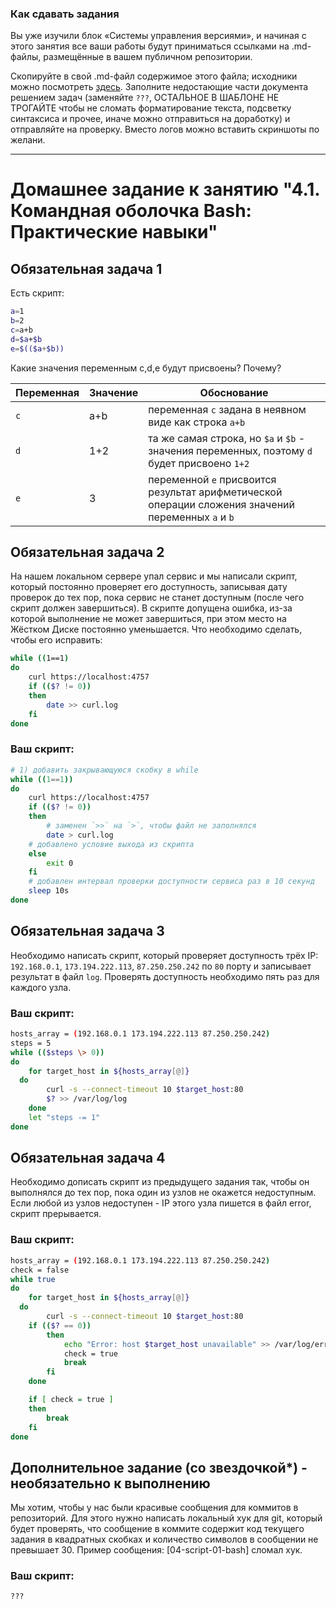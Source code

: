### Как сдавать задания

Вы уже изучили блок «Системы управления версиями», и начиная с этого занятия все ваши работы будут приниматься ссылками на .md-файлы, размещённые в вашем публичном репозитории.

Скопируйте в свой .md-файл содержимое этого файла; исходники можно посмотреть [здесь](https://raw.githubusercontent.com/netology-code/sysadm-homeworks/devsys10/04-script-01-bash/README.md). Заполните недостающие части документа решением задач (заменяйте `???`, ОСТАЛЬНОЕ В ШАБЛОНЕ НЕ ТРОГАЙТЕ чтобы не сломать форматирование текста, подсветку синтаксиса и прочее, иначе можно отправиться на доработку) и отправляйте на проверку. Вместо логов можно вставить скриншоты по желани.

---


# Домашнее задание к занятию "4.1. Командная оболочка Bash: Практические навыки"

## Обязательная задача 1

Есть скрипт:
```bash
a=1
b=2
c=a+b
d=$a+$b
e=$(($a+$b))
```

Какие значения переменным c,d,e будут присвоены? Почему?

| Переменная  | Значение | Обоснование |
| ------------- | ------------- | ------------- |
| `c`  | a+b  | переменная `c` задана в неявном виде как строка `a+b` |
| `d`  | 1+2  | та же самая строка, но `$a` и `$b` - значения переменных, поэтому `d` будет присвоено `1+2` |
| `e`  | 3  | переменной `e` присвоится результат арифметической операции сложения значений переменных `a` и `b`|


## Обязательная задача 2
На нашем локальном сервере упал сервис и мы написали скрипт, который постоянно проверяет его доступность, записывая дату проверок до тех пор, пока сервис не станет доступным (после чего скрипт должен завершиться). В скрипте допущена ошибка, из-за которой выполнение не может завершиться, при этом место на Жёстком Диске постоянно уменьшается. Что необходимо сделать, чтобы его исправить:
```bash
while ((1==1)
do
	curl https://localhost:4757
	if (($? != 0))
	then
		date >> curl.log
	fi
done
```

### Ваш скрипт:
```bash
# 1) добавить закрывающуюся скобку в while
while ((1==1))
do
	curl https://localhost:4757
	if (($? != 0))
	then
		# заменен `>>` на `>`, чтобы файл не заполнялся
		date > curl.log
	# добавлено условие выхода из скрипта
	else
		exit 0
	fi
	# добавлен интервал проверки доступности сервиса раз в 10 секунд
	sleep 10s
done
```

## Обязательная задача 3
Необходимо написать скрипт, который проверяет доступность трёх IP: `192.168.0.1`, `173.194.222.113`, `87.250.250.242` по `80` порту и записывает результат в файл `log`. Проверять доступность необходимо пять раз для каждого узла.

### Ваш скрипт:
```bash
hosts_array = (192.168.0.1 173.194.222.113 87.250.250.242)
steps = 5
while (($steps \> 0))
do
	for target_host in ${hosts_array[@]}
  do
		curl -s --connect-timeout 10 $target_host:80
		$? >> /var/log/log
	done
	let "steps -= 1"
done
```

## Обязательная задача 4
Необходимо дописать скрипт из предыдущего задания так, чтобы он выполнялся до тех пор, пока один из узлов не окажется недоступным. Если любой из узлов недоступен - IP этого узла пишется в файл error, скрипт прерывается.

### Ваш скрипт:
```bash
hosts_array = (192.168.0.1 173.194.222.113 87.250.250.242)
check = false
while true
do
	for target_host in ${hosts_array[@]}
  do
		curl -s --connect-timeout 10 $target_host:80
    if (($? == 0))
		then
			echo "Error: host $target_host unavailable" >> /var/log/error.log
			check = true
			break
		fi
	done

	if [ check = true ]
	then
		break
	fi
done
```

## Дополнительное задание (со звездочкой*) - необязательно к выполнению

Мы хотим, чтобы у нас были красивые сообщения для коммитов в репозиторий. Для этого нужно написать локальный хук для git, который будет проверять, что сообщение в коммите содержит код текущего задания в квадратных скобках и количество символов в сообщении не превышает 30. Пример сообщения: \[04-script-01-bash\] сломал хук.

### Ваш скрипт:
```bash
???
```
